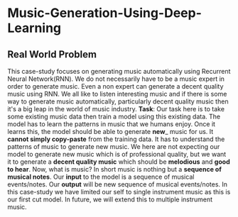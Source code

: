 # Music-Generation-Using-Deep-Learning
## Real World Problem
This case-study focuses on generating music automatically using Recurrent Neural Network(RNN). 
We do not necessarily have to be a music expert in order to generate music. Even a non expert can generate a decent quality music using RNN.
We all like to listen interesting music and if there is some way to generate music automatically, particularly decent quality music then it's a big leap in the world of music industry.
__Task__: Our task here is to take some existing music data then train a model using this existing data. The model has to learn the patterns in music that we humans enjoy. Once it learns this, the model should be able to generate __new___ music for us. It __cannot simply copy-paste__ from the training data. It has to understand the patterns of music to generate new music. We here are not expecting our model to generate new music which is of professional quality, but we want it to generate a __decent quality music__ which should be __melodious__ and __good to hear__.
Now, what is music? In short music is nothing but a __sequence of musical notes__. Our __input__ to the model is a sequence of musical events/notes. Our __output__ will be new sequence of musical events/notes. In this case-study we have limited our self to single instrument music as this is our first cut model. In future, we will extend this to multiple instrument music. 
